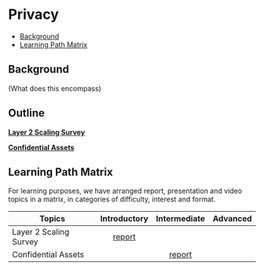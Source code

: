 # Privacy

- [Background](#background)
- [Learning Path Matrix](#learning-path-matrix)

## Background

(What does this encompass)

## Outline

[**Layer 2 Scaling Survey**](scaling/layer2scaling-landscape/layer2scaling-survey.md)



[**Confidential Assets**](digital-assets/confidential-assets/MainReport.md)

## Learning Path Matrix 

For learning purposes, we have arranged report, presentation and video topics in a matrix, in categories of difficulty, interest and format.

| Topics                 |                         Introductory                         |                        Intermediate                        | Advanced |
| ---------------------- | :----------------------------------------------------------: | :--------------------------------------------------------: | :------: |
| Layer 2 Scaling Survey | [report](scaling/layer2scaling-landscape/layer2scaling-survey.md) |                                                            |          |
| Confidential Assets    |                                                              | [report](digital-assets/confidential-assets/MainReport.md) |          |

